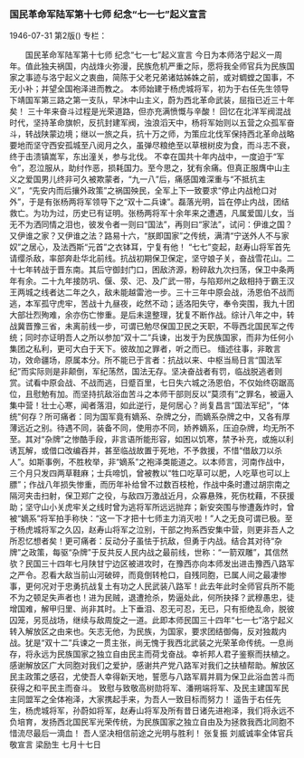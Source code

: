 ### 国民革命军陆军第十七师  纪念“七一七”起义宣言

1946-07-31
第2版()
专栏：

　　国民革命军陆军第十七师
    纪念“七一七”起义宣言
    今日为本师洛宁起义一周年。值此独夫祸国，内战烽火弥漫，民族危机严重之际，愿将我全师官兵为民族国家之事迹与洛宁起义之衷曲，简陈于父老兄弟诸姑姊姝之前，或对蜩螳之国事，不无小补；并望全国袍泽进而教之。
    本师始建于杨虎城将军，初为于右任先生领导下靖国军第三路之第一支队，早沐中山主义，蔚为西北革命武装，屈指已近三十年矣！
    三十年来奋斗过程是光荣道路，但亦充满愤慨与辛酸！
    回忆在北洋军阀混战时代，坚持革命旗帜，反抗封建军阀，浊浪滔天中，杨将军始则以五营之众孤军奋斗，转战陕蒙边境；继以一旅之兵，抗十万之师，为策应北伐军保持西北革命战略要地而坚守西安孤城至八阅月之久，虽弹尽粮绝至以草根树皮为食，而斗志不衰，终于击溃镇嵩军，东出潼关，参与北伐。
    不幸在国共十年内战中，一度迫于“军令”，忍泣服从，助纣作恶，损耗国力。至今思之，犹有余痛。但真正服膺中山主义之爱国男儿终非可久被欺蒙者，“九一八”后，痛感国难深重与“不抵抗主义”，“先安内而后攘外政策”之祸国殃民，全军上下一致要求“停止内战枪口对外”，于是有张杨两将军领导下之“双十二兵谏”。磊落光明，旨在停止内战，团结救亡。为功为过，历史已有证明。张杨两将军十余年来之遭遇，凡属爱国儿女，当无不为洒同情之泪也，彼发令者一则曰“国法”，再则曰“家法”，试问：伊谁之国？又伊谁之家？又伊谁之法？路易十六，“朕即国家”之传统，满清“宁送外人不与家奴”之居心，及法西斯“元首”之衣钵耳，宁复有他！
    “七七”变起，赵寿山将军首先请缨杀敌，率部奔赴华北前线。抗战初期保卫保定，坚守娘子关，奋战雪花山。二十七年转战于晋东南。其后守御封门口，困敌济源，粉碎敌九次扫荡，保卫中条两年有余。二十九年接防巩、偃、荥、汜、及广武一带，与陷郑州之敌相持于霸王汉王两城之线者达二年之久，敌未能越雷池一步。三十三年中原会战，汤恩伯不战而逃，本军孤守虎牢，苦战十九昼夜，屹然不动；适洛阳失守，奉令突围，我九十团大部壮烈殉难，余亦伤亡惨重。是后未遑整理，犹复不断作战。综计八年之中，转战冀晋豫三省，未离前线一步，可谓已勉尽保国卫民之天职，不辱西北国民军之传统；同时亦证明吾人之所以参加“双十二”兵谏，出发于为民族国家，而非为任何小集团之私利，更可大白于天下。彼故加之罪者，听之而已。
    缅述往事，非敢言功，效命疆场，原属本分。所不能已于言者：抗战以来、中枢当局日言“国法军纪”而实际则是非颠倒，军纪荡然，国法无存。坚决奋战者有罚，临战脱逃者则赏。试看中原会战、不战而逃，日蹙百里，七日失六城之汤恩伯，不仅始终窃踞高位，且慰勉有加。而坚持抗敌浴血苦斗之本师干部则反以“莫须有”之罪名，被逼入集中营！壮士心寒，闻者落泪，如此逆行，是何居心？尚复昌言“国法军纪”，“体统”何存？所可痛者：同为国军竟有嫡系、杂牌之分，而嫡系杂牌之中，又各有厚薄远近之别。待遇不同，装备不同，使用亦不同，娇养嫡系，压迫杂牌，均无所不至。其对“杂牌”之惨酷手段，非言语所能形容，如困以饥寒，禁予补充，或施以利诱瓦解，或借口改编吞并，甚至临战故置于死地，不予救援，不惜“借敌刀以杀人”。如斯事例，不胜枚举，非“嫡系”之袍泽类能道之。以本师言，河南作战中，三个月只发四两草鞋麻；士兵啼饥，曾被教以“牲口吃草可以肥，人吃草也可以上膘”；作战八年损失惨重，而历年补给曾不过数百枝枪，作战中条时遭过胡宗南之隔河夹击扫射，保卫郑广之役，与敌四万激战近月，众寡悬殊，死伤枕藉，不获援助；坚守山小关虎牢关之线时曾为逃将军所远远抛弃；新安突围与惨遭轰炸时，曾被“嫡系”将军拍手称快：“这一下才把十七师主力消灭啦！”人之无良可谓已极。至于杨虎城将军之久囚，赵寿山将军之泣别，干部之拘系西安集中营，则更非吾人之所忍忆想者矣！更可痛者：反动分子虽怯于抗敌，但勇于内战。结合其对待“杂牌”之政策，每驱“杂牌”于反共反人民内战之最前线，世称：“一箭双雕”，其信然欤？民国三十四年七月陕甘宁边区被进攻时，在豫西亦向本师发出进击豫西八路军之严令。忍看大敌当前山河破碎，而竟倒转枪口，自残同胞，已属人间之最凄惨事，更何况对于忠勇抗战复土有功之人民武装八路军！此去年此时全师官兵所不能不为之顿足失声者也！进为民贼，退遭抢杀，势逼处此，何所抉择？武穆愚忠，徒增国难，解甲归里、尚非其时。上下垂泪、忍无可忍，无已，只有拒绝乱命，脱彼囚笼，另觅战场，继续与敌周旋之一道。此即本师民国三十四年“七一七”洛宁起义转入解放区之由来也。矢志无他，为民族，为国家，要求团结御侮，反对独裁内战。犹是“双十二”兵谏之一贯主张，尚无愧于我西北武装之光荣革命传统。一息尚存，将永远为民族国家之独立自由民主而荷戈奋战。幸祈邦人君子鉴察而扶植之。
    感谢解放区广大同胞对我们之爱护，感谢共产党八路军对我们之扶植帮助。解放区民主政策之感召，尤使吾人幸得新天地，誓愿与八路军肩并肩为保卫此浴血苦斗而获得之和平民主而奋斗。
    致慰与致敬高树勋将军、潘朔端将军、及民主建国军民主同盟军之全体袍泽，大家携起手来，为吾人一致目标而努力！
    遥告于右任先生，杨虎城将军，孙蔚如将军，赵寿山将军及所有昔日诸先进袍泽，我们将永远不负培育，发扬西北国民军光荣传统，为民族国家之独立自由及为拯救我西北同胞不惜流尽最后一滴血！
    吾人坚决相信前途之光明与胜利！
                                            张复振
                                            刘威诚率全体官兵敬宣言
                                            梁励生
                                                   七月十七日
